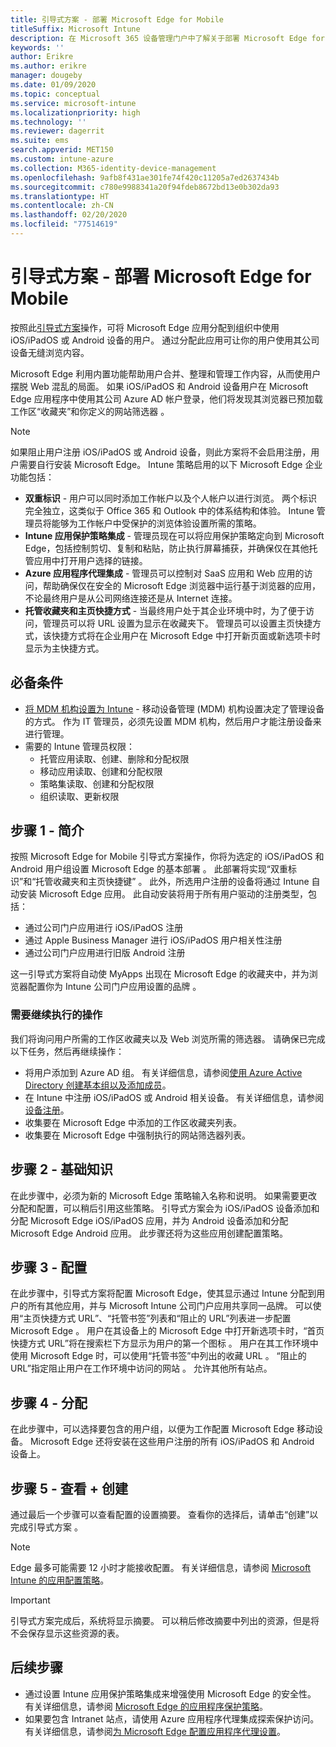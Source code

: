 ```yaml
---
title: 引导式方案 - 部署 Microsoft Edge for Mobile
titleSuffix: Microsoft Intune
description: 在 Microsoft 365 设备管理门户中了解关于部署 Microsoft Edge for Mobile 的引导式方案。
keywords: ''
author: Erikre
ms.author: erikre
manager: dougeby
ms.date: 01/09/2020
ms.topic: conceptual
ms.service: microsoft-intune
ms.localizationpriority: high
ms.technology: ''
ms.reviewer: dagerrit
ms.suite: ems
search.appverid: MET150
ms.custom: intune-azure
ms.collection: M365-identity-device-management
ms.openlocfilehash: 9afb8f431ae301fe74f420c11205a7ed2637434b
ms.sourcegitcommit: c780e9988341a20f94fdeb8672bd13e0b302da93
ms.translationtype: HT
ms.contentlocale: zh-CN
ms.lasthandoff: 02/20/2020
ms.locfileid: "77514619"
---
```

# <a name="guided-scenario---deploy-microsoft-edge-for-mobile"></a>引导式方案 - 部署 Microsoft Edge for Mobile 

按照此[引导式方案](~/fundamentals/guided-scenarios-overview.md)操作，可将 Microsoft Edge 应用分配到组织中使用 iOS/iPadOS 或 Android 设备的用户。 通过分配此应用可让你的用户使用其公司设备无缝浏览内容。 

Microsoft Edge 利用内置功能帮助用户合并、整理和管理工作内容，从而使用户摆脱 Web 混乱的局面。 如果 iOS/iPadOS 和 Android 设备用户在 Microsoft Edge 应用程序中使用其公司 Azure AD 帐户登录，他们将发现其浏览器已预加载工作区“收藏夹”和你定义的网站筛选器  。

> [!NOTE]
> 如果阻止用户注册 iOS/iPadOS 或 Android 设备，则此方案将不会启用注册，用户需要自行安装 Microsoft Edge。
Intune 策略启用的以下 Microsoft Edge 企业功能包括： 

- **双重标识** - 用户可以同时添加工作帐户以及个人帐户以进行浏览。 两个标识完全独立，这类似于 Office 365 和 Outlook 中的体系结构和体验。 Intune 管理员将能够为工作帐户中受保护的浏览体验设置所需的策略。 
- **Intune 应用保护策略集成** - 管理员现在可以将应用保护策略定向到 Microsoft Edge，包括控制剪切、复制和粘贴，防止执行屏幕捕获，并确保仅在其他托管应用中打开用户选择的链接。
- **Azure 应用程序代理集成** - 管理员可以控制对 SaaS 应用和 Web 应用的访问，帮助确保仅在安全的 Microsoft Edge 浏览器中运行基于浏览器的应用，不论最终用户是从公司网络连接还是从 Internet 连接。 
- **托管收藏夹和主页快捷方式** - 当最终用户处于其企业环境中时，为了便于访问，管理员可以将 URL 设置为显示在收藏夹下。 管理员可以设置主页快捷方式，该快捷方式将在企业用户在 Microsoft Edge 中打开新页面或新选项卡时显示为主快捷方式。

## <a name="prerequisites"></a>必备条件

- [将 MDM 机构设置为 Intune](mdm-authority-set.md#set-mdm-authority-to-intune) - 移动设备管理 (MDM) 机构设置决定了管理设备的方式。 作为 IT 管理员，必须先设置 MDM 机构，然后用户才能注册设备来进行管理。
- 需要的 Intune 管理员权限：
    - 托管应用读取、创建、删除和分配权限
    - 移动应用读取、创建和分配权限
    - 策略集读取、创建和分配权限
    - 组织读取、更新权限

## <a name="step-1---introduction"></a>步骤 1 - 简介

按照 Microsoft Edge for Mobile 引导式方案操作，你将为选定的 iOS/iPadOS 和 Android 用户组设置 Microsoft Edge 的基本部署  。 此部署将实现“双重标识”和“托管收藏夹和主页快捷键”   。 此外，所选用户注册的设备将通过 Intune 自动安装 Microsoft Edge 应用。 此自动安装将用于所有用户驱动的注册类型，包括： 
- 通过公司门户应用进行 iOS/iPadOS 注册 
- 通过 Apple Business Manager 进行 iOS/iPadOS 用户相关性注册 
- 通过公司门户应用进行旧版 Android 注册 

这一引导式方案将自动使 MyApps 出现在 Microsoft Edge 的收藏夹中，并为浏览器配置你为 Intune 公司门户应用设置的品牌  。 

### <a name="what-you-will-need-to-continue"></a>需要继续执行的操作
我们将询问用户所需的工作区收藏夹以及 Web 浏览所需的筛选器。 请确保已完成以下任务，然后再继续操作：

- 将用户添加到 Azure AD 组。 有关详细信息，请参阅[使用 Azure Active Directory 创建基本组以及添加成员](https://go.microsoft.com/fwlink/?linkid=2102458)。
- 在 Intune 中注册 iOS/iPadOS 或 Android 相关设备。 有关详细信息，请参阅[设备注册](https://go.microsoft.com/fwlink/?linkid=2102547)。
- 收集要在 Microsoft Edge 中添加的工作区收藏夹列表。
- 收集要在 Microsoft Edge 中强制执行的网站筛选器列表。

## <a name="step-2---basics"></a>步骤 2 - 基础知识

在此步骤中，必须为新的 Microsoft Edge 策略输入名称和说明。 如果需要更改分配和配置，可以稍后引用这些策略。 引导式方案会为 iOS/iPadOS 设备添加和分配 Microsoft Edge iOS/iPadOS 应用，并为 Android 设备添加和分配 Microsoft Edge Android 应用。 此步骤还将为这些应用创建配置策略。

## <a name="step-3---configuration"></a>步骤 3 - 配置

在此步骤中，引导式方案将配置 Microsoft Edge，使其显示通过 Intune 分配到用户的所有其他应用，并与 Microsoft Intune 公司门户应用共享同一品牌。 可以使用“主页快捷方式 URL”、“托管书签”列表和“阻止的 URL”列表进一步配置 Microsoft Edge    。 用户在其设备上的 Microsoft Edge 中打开新选项卡时，“首页快捷方式 URL”将在搜索栏下方显示为用户的第一个图标  。 用户在其工作环境中使用 Microsoft Edge 时，可以使用“托管书签”中列出的收藏 URL  。 “阻止的 URL”指定阻止用户在工作环境中访问的网站  。 允许其他所有站点。 

## <a name="step-4---assignments"></a>步骤 4 - 分配

在此步骤中，可以选择要包含的用户组，以便为工作配置 Microsoft Edge 移动设备。 Microsoft Edge 还将安装在这些用户注册的所有 iOS/iPadOS 和 Android 设备上。

## <a name="step-5---review--create"></a>步骤 5 - 查看 + 创建

通过最后一个步骤可以查看配置的设置摘要。 查看你的选择后，请单击“创建”以完成引导式方案  。 

> [!NOTE]
> Edge 最多可能需要 12 小时才能接收配置。 有关详细信息，请参阅 [Microsoft Intune 的应用配置策略](~/apps/app-configuration-policies-overview.md)。

> [!IMPORTANT]
> 引导式方案完成后，系统将显示摘要。 可以稍后修改摘要中列出的资源，但是将不会保存显示这些资源的表。

## <a name="next-steps"></a>后续步骤

- 通过设置 Intune 应用保护策略集成来增强使用 Microsoft Edge 的安全性。 有关详细信息，请参阅 [Microsoft Edge 的应用程序保护策略](~/apps/manage-microsoft-edge.md#application-protection-policies-for-microsoft-edge)。
- 如果要包含 Intranet 站点，请使用 Azure 应用程序代理集成探索保护访问。 有关详细信息，请参阅[为 Microsoft Edge 配置应用程序代理设置](~/apps/manage-microsoft-edge.md#configure-application-proxy-settings-for-microsoft-edge)。

